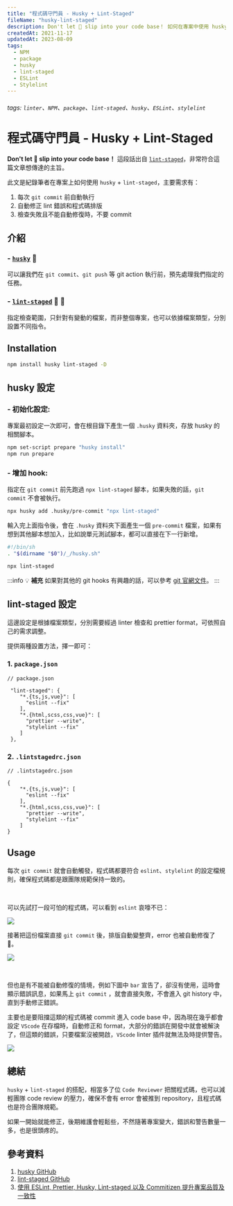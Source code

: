 ```yaml
---
title: "程式碼守門員 - Husky + Lint-Staged"
fileName: "husky-lint-staged"
description: Don't let 💩 slip into your code base！ 如何在專案中使用 husky 和 lint-staged，提交 commit 前就找出錯誤！
createdAt: 2021-11-17
updatedAt: 2023-08-09
tags:
  - NPM
  - package
  - husky
  - lint-staged
  - ESLint
  - Stylelint
---
```


###### tags: `linter`、`NPM`、`package`、`lint-staged`、`husky`、`ESLint`、`stylelint`

# 程式碼守門員 - Husky + Lint-Staged

**Don't let 💩 slip into your code base！** 這段話出自 [`lint-staged`](https://www.npmjs.com/package/lint-staged)，非常符合這篇文章想傳達的主旨。

此文是紀錄筆者在專案上如何使用 `husky` + `lint-staged`，主要需求有：

1. 每次 `git commit` 前自動執行
2. 自動修正 lint 錯誤和程式碼排版
3. 檢查失敗且不能自動修復時，不要 commit

## 介紹

### - [`husky`](https://www.npmjs.com/package/husky) :dog:

可以讓我們在 `git commit`、`git push` 等 git action 執行前，預先處理我們指定的任務。

### - [`lint-staged`](https://www.npmjs.com/package/lint-staged) :no_entry_sign: :poop:

指定檢查範圍，只針對有變動的檔案，而非整個專案，也可以依據檔案類型，分別設置不同指令。

## Installation

```bash
npm install husky lint-staged -D
```

## husky 設定

### - 初始化設定:

專案最初設定一次即可，會在根目錄下產生一個 `.husky` 資料夾，存放 husky 的相關腳本。

```bash
npm set-script prepare "husky install"
npm run prepare
```

### - 增加 hook:

指定在 `git commit` 前先跑過 `npx lint-staged` 腳本，如果失敗的話，`git commit` 不會被執行。

```bash
npx husky add .husky/pre-commit "npx lint-staged"
```

輸入完上面指令後，會在 `.husky` 資料夾下面產生一個 `pre-commit` 檔案，如果有想到其他腳本想加入，比如說單元測試腳本，都可以直接在下一行新增。

```bash
#!/bin/sh
. "$(dirname "$0")/_/husky.sh"

npx lint-staged
```

:::info
:bulb: **補充**
如果對其他的 git hooks 有興趣的話，可以參考 [git 官網文件](https://git-scm.com/docs/githooks#_hooks)。
:::

## lint-staged 設定

這邊設定是根據檔案類型，分別需要經過 linter 檢查和 prettier format，可依照自己的需求調整。

提供兩種設置方法，擇一即可：

### 1. `package.json`

```json=
// package.json

 "lint-staged": {
    "*.{ts,js,vue}": [
      "eslint --fix"
    ],
    "*.{html,scss,css,vue}": [
      "prettier --write",
      "stylelint --fix"
    ]
 },
```

### 2. `.lintstagedrc.json`

```json=
// .lintstagedrc.json

{
    "*.{ts,js,vue}": [
      "eslint --fix"
    ],
    "*.{html,scss,css,vue}": [
      "prettier --write",
      "stylelint --fix"
    ]
}
```

## Usage

每次 `git commit` 就會自動觸發，程式碼都要符合 `eslint`、`stylelint` 的設定檔規則，確保程式碼都是跟團隊規範保持一致的。

<br/>

可以先試打一段可怕的程式碼，可以看到 `eslint` 哀嚎不已：

![](https://i.imgur.com/vQgu8v3.png)

接著把這份檔案直接 `git commit` 後，排版自動變整齊，error 也被自動修復了 :tada:。

![](https://i.imgur.com/LwLf8br.png)

<br/>

但也是有不能被自動修復的情境，例如下圖中 `bar` 宣告了，卻沒有使用，這時會顯示錯誤訊息，如果馬上 `git commit` ，就會直接失敗，不會進入 git history 中，直到手動修正錯誤。

主要也是要阻擋這類的程式碼被 commit 進入 code base 中，因為現在幾乎都會設定 `VScode` 在存檔時，自動修正和 format，大部分的錯誤在開發中就會被解決了，但這類的錯誤，只要檔案沒被開啟，`VScode` linter 插件就無法及時提供警告。

![](https://i.imgur.com/qml0GDx.png)

## 總結

`husky` + `lint-staged` 的搭配，相當多了位 `Code Reviewer` 把關程式碼，也可以減輕團隊 code review 的壓力，確保不會有 error 會被推到 repository，且程式碼也是符合團隊規範。

如果一開始就能修正，後期維護會輕鬆些，不然隨著專案變大，錯誤和警告數量一多，也是很頭疼的。

## 參考資料

1. [husky GitHub](https://github.com/typicode/husky)
2. [lint-staged GitHub](https://github.com/okonet/lint-staged)
3. [使用 ESLint, Prettier, Husky, Lint-staged 以及 Commitizen 提升專案品質及一致性](https://medium.com/@danielhu95/set-up-eslint-pipeline-zh-tw-990d7d9eb68e)
